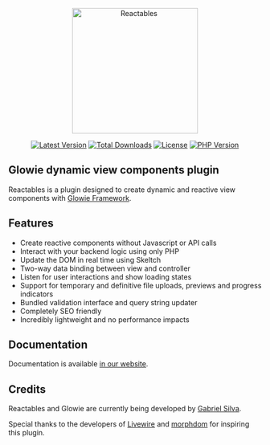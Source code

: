 <p align="center">
    <a href="https://glowie.gabrielsilva.dev.br/reactables" target="_blank"><img src="https://i.imgur.com/prpiWac.png" alt="Reactables" width="250"/></a>
</p>

<p align="center">
    <a href="https://packagist.org/packages/glowieframework/reactables"><img src="https://img.shields.io/github/v/release/glowieframework/reactables" alt="Latest Version"></a>
    <a href="https://packagist.org/packages/glowieframework/reactables" target="_blank"><img src="https://img.shields.io/packagist/dt/glowieframework/reactables" alt="Total Downloads"></a>
    <a href="https://packagist.org/packages/glowieframework/reactables" target="_blank"><img src="https://img.shields.io/github/license/glowieframework/reactables" alt="License"></a>
    <a href="https://packagist.org/packages/glowieframework/reactables" target="_blank"><img src="https://img.shields.io/packagist/php-v/glowieframework/glowie" alt="PHP Version"></a>
</p>

## Glowie dynamic view components plugin
Reactables is a plugin designed to create dynamic and reactive view components with [Glowie Framework](https://glowie.gabrielsilva.dev.br).

## Features
- Create reactive components without Javascript or API calls
- Interact with your backend logic using only PHP
- Update the DOM in real time using Skeltch
- Two-way data binding between view and controller
- Listen for user interactions and show loading states
- Support for temporary and definitive file uploads, previews and progress indicators
- Bundled validation interface and query string updater
- Completely SEO friendly
- Incredibly lightweight and no performance impacts

## Documentation
Documentation is available [in our website](https://glowie.gabrielsilva.dev.br/reactables).

## Credits
Reactables and Glowie are currently being developed by [Gabriel Silva](https://gabrielsilva.dev.br).

Special thanks to the developers of [Livewire](https://github.com/livewire/livewire) and [morphdom](https://github.com/patrick-steele-idem/morphdom) for inspiring this plugin.
